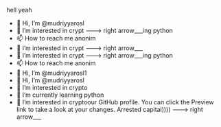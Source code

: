 hell yeah
- 👋 Hi, I’m @mudriyyarosl
- 👀 I’m interested in crypt
---> right arrow___ing python
- 📫 How to reach me anonim
- 👀 I’m interested in crypt
---> right arrow___
- 👀 I’m interested in crypt
---> right arrow___ing python
- 📫 How to reach me anonim
- 👋 Hi, I’m @mudriyyarosl1
- 👋 Hi, I’m @mudriyyarosl
- 👀 I’m interested in crypto
- 🌱 I’m currently learning python
- 👀 I’m interested in cryptoour GitHub profile.
You can click the Preview link to take a look at your changes.
Arrested capital))))
---> right arrow___
